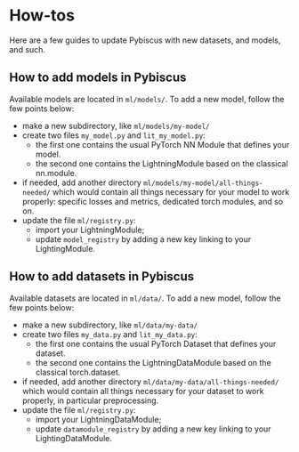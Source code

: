 # How-tos

Here are a few guides to update Pybiscus with new datasets, and models, and such.

## How to add models in Pybiscus

Available models are located in `ml/models/`. To add a new model, follow the few points below:
* make a new subdirectory, like `ml/models/my-model/`
* create two files `my_model.py` and `lit_my_model.py`:
    - the first one contains the usual PyTorch NN Module that defines your model.
    - the second one contains the LightningModule based on the classical nn.module.
* if needed, add another directory `ml/models/my-model/all-things-needed/` which would contain all things necessary for your model to work properly: specific losses and metrics, dedicated torch modules, and so on.
* update the file `ml/registry.py`:
    - import your LightningModule;
    - update `model_registry` by adding a new key linking to your LightingModule.

## How to add datasets in Pybiscus

Available datasets are located in `ml/data/`. To add a new model, follow the few points below:
* make a new subdirectory, like `ml/data/my-data/`
* create two files `my_data.py` and `lit_my_data.py`:
    - the first one contains the usual PyTorch Dataset that defines your dataset.
    - the second one contains the LightningDataModule based on the classical torch.dataset.
* if needed, add another directory `ml/data/my-data/all-things-needed/` which would contain all things necessary for your dataset to work properly, in particular preprocessing.
* update the file `ml/registry.py`:
    - import your LightningDataModule;
    - update `datamodule_registry` by adding a new key linking to your LightingDataModule.